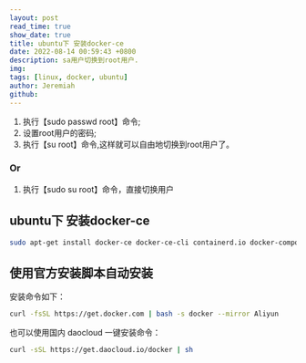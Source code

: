 ```yaml
---
layout: post
read_time: true
show_date: true
title: ubuntu下 安装docker-ce
date: 2022-08-14 00:59:43 +0800 
description: sa用户切换到root用户.
img: 
tags: [linux, docker, ubuntu]
author: Jeremiah
github: 
---
```


1. 执行【sudo passwd root】命令;
2. 设置root用户的密码;
3. 执行【su root】命令,这样就可以自由地切换到root用户了。

### Or
1. 执行【sudo su root】命令，直接切换用户

## ubuntu下 安装docker-ce
```bash
sudo apt-get install docker-ce docker-ce-cli containerd.io docker-compose-plugin -y
```

## 使用官方安装脚本自动安装
安装命令如下：
```bash
curl -fsSL https://get.docker.com | bash -s docker --mirror Aliyun
```
也可以使用国内 daocloud 一键安装命令：
```bash
curl -sSL https://get.daocloud.io/docker | sh
```
